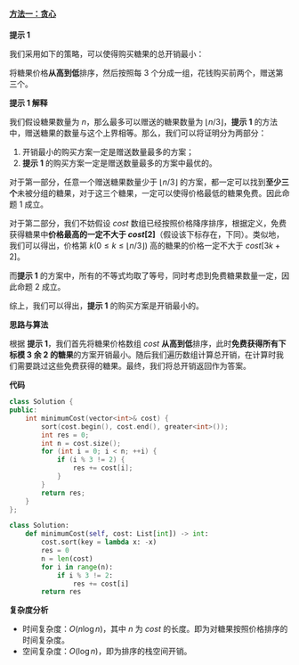﻿#### [方法一：贪心](https://leetcode.cn/problems/minimum-cost-of-buying-candies-with-discount/solutions/1231139/da-zhe-gou-mai-tang-guo-de-zui-xiao-kai-yns06/)

**提示 $1$**

我们采用如下的策略，可以使得购买糖果的总开销最小：

将糖果价格**从高到低**排序，然后按照每 $3$ 个分成一组，花钱购买前两个，赠送第三个。

**提示 $1$ 解释**

我们假设糖果数量为 $n$，那么最多可以赠送的糖果数量为 $\lfloor n / 3 \rfloor$，**提示 $1$** 的方法中，赠送糖果的数量与这个上界相等。那么，我们可以将证明分为两部分：

1.  开销最小的购买方案一定是赠送数量最多的方案；
2.  **提示 $1$** 的购买方案一定是赠送数量最多的方案中最优的。

对于第一部分，任意一个赠送糖果数量少于 $\lfloor n / 3 \rfloor$ 的方案，都一定可以找到**至少三个**未被分组的糖果，对于这三个糖果，一定可以使得价格最低的糖果免费。因此命题 $1$ 成立。

对于第二部分，我们不妨假设 $cost$ 数组已经按照价格降序排序，根据定义，免费获得糖果中**价格最高的一定不大于 $cost[2]$**（假设该下标存在，下同）。类似地，我们可以得出，价格第 $k (0 \le k \le \lfloor n / 3 \rfloor)$ 高的糖果的价格一定不大于 $cost[3k+2]$。

而**提示 $1$** 的方案中，所有的不等式均取了等号，同时考虑到免费糖果数量一定，因此命题 $2$ 成立。

综上，我们可以得出，**提示 $1$** 的购买方案是开销最小的。

**思路与算法**

根据 **提示 $1$**，我们首先将糖果价格数组 $cost$ **从高到低**排序，此时**免费获得所有下标模 $3$ 余 $2$ 的糖果**的方案开销最小。随后我们遍历数组计算总开销，在计算时我们需要跳过这些免费获得的糖果。最终，我们将总开销返回作为答案。

**代码**

```cpp
class Solution {
public:
    int minimumCost(vector<int>& cost) {
        sort(cost.begin(), cost.end(), greater<int>());
        int res = 0;
        int n = cost.size();
        for (int i = 0; i < n; ++i) {
            if (i % 3 != 2) {
                res += cost[i];
            }
        }
        return res;
    }
};
```

```python
class Solution:
    def minimumCost(self, cost: List[int]) -> int:
        cost.sort(key = lambda x: -x)
        res = 0
        n = len(cost)
        for i in range(n):
            if i % 3 != 2:
                res += cost[i]
        return res
```

**复杂度分析**

-   时间复杂度：$O(n \log n)$，其中 $n$ 为 $cost$ 的长度。即为对糖果按照价格排序的时间复杂度。
-   空间复杂度：$O(\log n)$，即为排序的栈空间开销。
